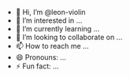 - 👋 Hi, I’m @leon-violin
- 👀 I’m interested in ...
- 🌱 I’m currently learning ...
- 💞️ I’m looking to collaborate on ...
- 📫 How to reach me ...
- 😄 Pronouns: ...
- ⚡ Fun fact: ...

<!---
leon-violin/leon-violin is a ✨ special ✨ repository because its `README.md` (this file) appears on your GitHub profile.
You can click the Preview link to take a look at your changes.
--->

